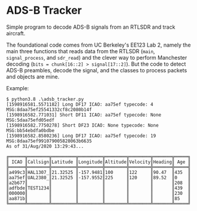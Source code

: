 # ADS-B Tracker
 Simple program to decode ADS-B signals from an RTLSDR and track aircraft.
 
The foundational code comes from UC Berkeley's EE123 Lab 2, namely the main three functions that reads data from the RTLSDR (`main`, `signal_process`, and `sdr_read`) and the clever way to perform Manchester decoding (` bits = chunk[16::2] > signal[17::2] `). But the code to detect ADS-B preambles, decode the signal, and the classes to process packets and objects are mine.

Example:
```
$ python3.8 .\adsb_tracker.py
[1598916581.5571182] Long DF17 ICAO: aa75ef typecode: 4 MSG:8daa75ef25541332cf8c2080b14f
[1598916582.771031] Short DF11 ICAO: aa75ef typecode: None MSG:5daa75efd05edf
[1598916582.7750278] Short DF23 ICAO: None typecode: None MSG:bb54ebdfa0bdbe
[1598916582.8580236] Long DF17 ICAO: aa75ef typecode: 19 MSG:8daa75ef991079005828063b6635
As of 31/Aug/2020 13:29:43...

╔══════╦════════╦═════════╦═════════╦════════╦════════╦═══════╦═════╗
║ ICAO ║Callsign║Latitude ║Longitude║Altitude║Velocity║Heading║ Age ║
╠══════╬════════╬═════════╬═════════╬════════╬════════╬═══════╬═════╣
║a499c3║HAL1307_║21.32525 ║-157.9481║100     ║122     ║90.47  ║435  ║
║aa75ef║UAL2380_║21.32525 ║-157.9552║225     ║120     ║89.52  ║0    ║
║a2b677║        ║         ║         ║        ║        ║       ║208  ║
║adfbde║TEST1234║         ║         ║        ║        ║       ║439  ║
║000000║        ║         ║         ║        ║        ║       ║230  ║
║aa871b║        ║         ║         ║        ║        ║       ║85   ║
╚══════╩════════╩═════════╩═════════╩════════╩════════╩═══════╩═════╝
```